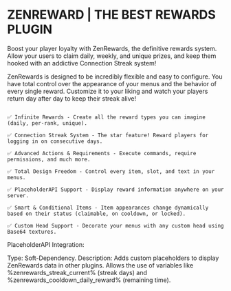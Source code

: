 # ZENREWARD | THE BEST REWARDS PLUGIN

Boost your player loyalty with ZenRewards, the definitive rewards system. Allow your users to claim daily, weekly, and unique prizes, and keep them hooked with an addictive Connection Streak system!

ZenRewards is designed to be incredibly flexible and easy to configure. You have total control over the appearance of your menus and the behavior of every single reward. Customize it to your liking and watch your players return day after day to keep their streak alive!

```

✅ Infinite Rewards - Create all the reward types you can imagine (daily, per-rank, unique).

✅ Connection Streak System - The star feature! Reward players for logging in on consecutive days.

✅ Advanced Actions & Requirements - Execute commands, require permissions, and much more.

✅ Total Design Freedom - Control every item, slot, and text in your menus.

✅ PlaceholderAPI Support - Display reward information anywhere on your server.

✅ Smart & Conditional Items - Item appearances change dynamically based on their status (claimable, on cooldown, or locked).

✅ Custom Head Support - Decorate your menus with any custom head using Base64 textures.
```


PlaceholderAPI Integration:

Type: Soft-Dependency.
Description: Adds custom placeholders to display ZenRewards data in other plugins. Allows the use of variables like %zenrewards_streak_current% (streak days) and %zenrewards_cooldown_daily_reward% (remaining time).
